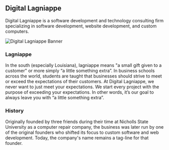 ## Digital Lagniappe

Digital Lagniappe is a software development and technology consulting firm specializing in software development, website development, and custom computers.

![Digital Lagniappe Banner](https://www.jeremyknight.me/img/dl/dl-header.jpg)

### Lagniappe

In the south (especially Louisiana), lagniappe means "a small gift given to a customer" or more simply “a little something extra”. 
In business schools across the world, students are taught that businesses should strive to meet or exceed the expectations of their 
customers. At Digital Lagniappe, we never want to just meet your expectations. We start every project with the purpose of exceeding 
your expectations. In other words, it’s our goal to always leave you with “a little something extra”.

### History

Originally founded by three friends during their time at Nicholls State University as a computer repair company, the business was later run 
by one of the original founders who shifted its focus to custom software and web development. Today, the company's name remains a tag-line for that founder.
